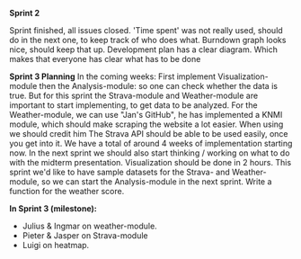 **Sprint 2**

Sprint finished, all issues closed.
'Time spent' was not really used, should do in the next one, to keep track of who does what.
Burndown graph looks nice, should keep that up.
Development plan has a clear diagram. Which makes that everyone has clear what 
has to be done

**Sprint 3 Planning**
In the coming weeks:
First implement Visualization-module then the Analysis-module: so one can check 
whether the data is true.
But for this sprint the Strava-module and Weather-module are important to start
implementing, to get data to be analyzed.
For the Weather-module, we can use "Jan's GitHub", he has implemented a KNMI
module, which should make scraping the website a lot easier.
When using we should credit him
The Strava API should be able to be used easily, once you get into it.
We have a total of around 4 weeks of implementation starting now.
In the next sprint we should also start thinking / working on what to do with 
the midterm presentation.
Visualization should be done in 2 hours.
This sprint we'd like to have sample datasets for the Strava- and
Weather-module, so we can start the Analysis-module in the next sprint.
Write a function for the weather score.

**In Sprint 3 (milestone):**
- Julius & Ingmar on weather-module.
- Pieter & Jasper on Strava-module
- Luigi on heatmap.




